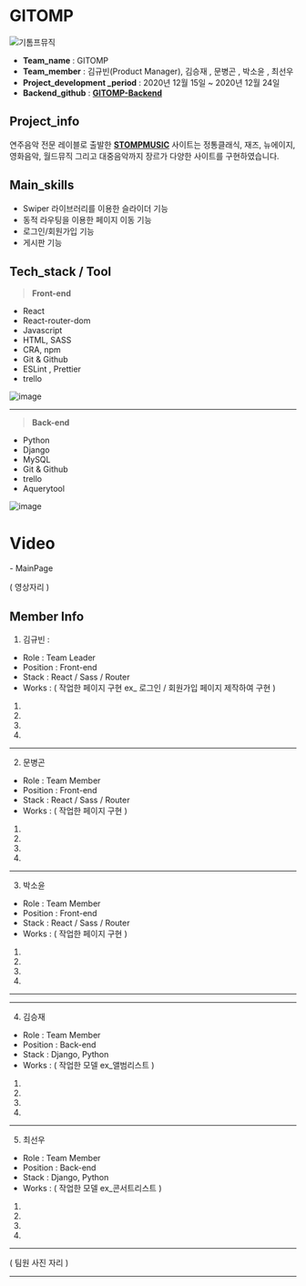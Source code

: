 # GITOMP

![기톰프뮤직](https://user-images.githubusercontent.com/70262871/103122910-9fe4b680-46c5-11eb-8319-5f09f694ea7e.jpg)

- **Team_name** : GITOMP
- **Team_member** : 김규빈(Product Manager), 김승재 , 문병곤 , 박소윤 , 최선우
- **Project_development \_period** : 2020년 12월 15일 ~ 2020년 12월 24일
- **Backend_github** : **[GITOMP-Backend](https://github.com/wecode-bootcamp-korea/15-1st-GITOMP-backend)**

## Project_info

연주음악 전문 레이블로 출발한 **[STOMPMUSIC](http://stompmusic.com/)** 사이트는 정통클래식, 재즈, 뉴에이지, 영화음악, 월드뮤직 그리고 대중음악까지 장르가 다양한 사이트를 구현하였습니다.

## Main_skills

- Swiper 라이브러리를 이용한 슬라이더 기능
- 동적 라우팅을 이용한 페이지 이동 기능
- 로그인/회원가입 기능
- 게시판 기능

## Tech_stack / Tool

> **Front-end**

- React
- React-router-dom
- Javascript
- HTML, SASS
- CRA, npm
- Git & Github
- ESLint , Prettier
- trello

![image](https://user-images.githubusercontent.com/70262871/103123428-ab38e180-46c7-11eb-99a9-04d136db789e.png)

---

> **Back-end**

- Python
- Django
- MySQL
- Git & Github
- trello
- Aquerytool

![image](https://user-images.githubusercontent.com/70262871/103123637-5ba6e580-46c8-11eb-95d7-321c2ca66548.png)

# Video

_-_ MainPage

( 영상자리 )

## Member Info

1. 김규빈 :

- Role : Team Leader
- Position : Front-end
- Stack : React / Sass / Router
- Works : ( 작업한 페이지 구현 ex\_ 로그인 / 회원가입 페이지 제작하여 구현 )

1.
2.
3.
4.

---

2. 문병곤

- Role : Team Member
- Position : Front-end
- Stack : React / Sass / Router
- Works : ( 작업한 페이지 구현 )

1.
2.
3.
4.

---

3. 박소윤

- Role : Team Member
- Position : Front-end
- Stack : React / Sass / Router
- Works : ( 작업한 페이지 구현 )

1.
2.
3.
4.

---

---

4. 김승재

- Role : Team Member
- Position : Back-end
- Stack : Django, Python
- Works : ( 작업한 모델 ex\_앨범리스트 )

1.
2.
3.
4.

---

5. 최선우

- Role : Team Member
- Position : Back-end
- Stack : Django, Python
- Works : ( 작업한 모델 ex\_콘서트리스트 )

1.
2.
3.
4.

---

( 팀원 사진 자리 )

---
